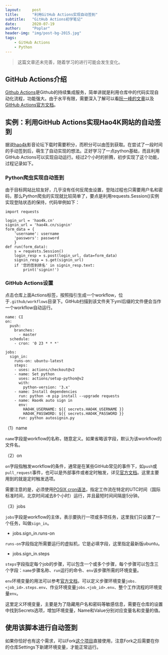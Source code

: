 ```yaml
---
layout:     post
title:      "利用GitHub Actions实现自动签到"
subtitle:   "GitHub Actions初学笔记"
date:       2020-07-19
author:     "Poplar"
header-img: "img/post-bg-2015.jpg"
tags:
    - GitHub Actions
    - Python
---
```


> 这篇文章还未完善，随着学习的进行可能会发生变化。

## GitHub Actions介绍

[Github Actions](https://github.com/features/actions)是Github的持续集成服务，简单讲就是利用仓库中的代码实现自动化流程，功能强大。由于水平有限，需要深入了解可以看[阮一峰的文章](http://www.ruanyifeng.com/blog/2019/09/getting-started-with-github-actions.html)以及[GitHub Actions官方文档](https://docs.github.com/cn/actions)。

## 实例：利用GitHub Actions实现Hao4K网站的自动签到

据说[hao4k](https://www.hao4k.cn/)影音论坛下载时需要积分，而积分可以由签到获取。在尝试了一段时间的手动签到后，萌生了自动实现的想法。正好学习了一点python基础，而且利用GitHub Actions可以实现自动运行。经过2个小时的折腾，初步实现了这个功能，过程记录如下。

### Python爬虫实现自动签到

由于目标网站比较友好，几乎没有任何反爬虫设置，登陆过程也只需要用户名和密码，那么Python爬虫的实现就比较简单了，要点是利用requests.Session()实例实现登陆状态的保持，代码举例如下：

	import requests
	
	login_url = 'hao4k.cn'
	signin_url = 'hao4k.cn/signin'
	form_data = {
		'username': username
		'passwors': password
		}
	def run(form_data):
		s = requests.Session()
		login_resp = s.post(login_url, data=form_data)
		signin_resp = s.get(signin_url)
		if '您的签到排名' in signin_resp.text:
			print('signin!')

### GitHub Actions设置

点击仓库上面Actions标签，按照指引生成一个workflow，位于`.github/workflows`目录下。GitHub扫描到该文件夹下yml后缀的文件便会当作一个workflow自动运行。

	name: CI
	on:
	  push:
	    branches: 
	      - master
	  schedule:
	    - cron: '0 23 * * *'
		
	jobs:
	  sign_in:
	    runs-on: ubuntu-latest
	    steps:
	    - uses: actions/checkout@v2
	    - name: Set python
	      uses: actions/setup-python@v2
	      with:
	        python-version: '3.x'
	    - name: Install dependencies
	      run: python -m pip install --upgrade requests
	    - name: Hao4k auto sign in
	      env:
	        HAO4K_USERNAME: ${{ secrets.HAO4K_USERNAME }}
	        HAO4K_PASSWORD: ${{ secrets.HAO4K_PASSWORD }}
	      run: python autosignin.py

（1）name  

`name`字段是workflow的名称，随意定义。如果省略该字段，默认为该workflow的文件名。

（2）on

`on`字段指触发workflow的条件，通常是在某些GitHub常见的事件下，如`push`或`pull_request`事件，也可以是外部事件或者定时触发，详见[官方文档](https://docs.github.com/cn/actions/reference/events-that-trigger-workflows)。这里主要用到的就是定时触发选项。

需要注意的是，必须使用[POSIX cron语法](https://pubs.opengroup.org/onlinepubs/9699919799/utilities/crontab.html)，指定工作流在特定的UTC时间（国际标准时间，北京时间减去8个小时）运行，并且最短时间间隔是5分钟。

（3）jobs

`jobs`字段是workflow的主体，表示要执行一项或多项任务，这里我们只设置了一个任务，叫做`sign_in`。

- jobs.sign_in.runs-on

`runs-on`字段指定所需要运行的虚拟机，它是必填字段，这里指定最新版ubuntu。

- jobs.sign_in.steps

`steps`字段指定每个job的步骤，可以包含一个或多个步骤，每个步骤可以包含三个字段：`name`步骤名称、`run`运行的命令、`env`该步骤所需的环境变量。

`env`环境变量的用法可以参考[官方文档](https://docs.github.com/cn/actions/configuring-and-managing-workflows/using-environment-variables)，可以定义步骤环境变量`jobs.<job_id>.steps.env`、作业环境变量`jobs.<job_id>.env`、整个工作流程的环境变量`env`。

这里定义环境变量，主要是为了隐藏用户名和密码等敏感信息，需要在仓库的设置中找到Secrets选项，增加环境变量，Name和Value分别对应变量名和变量的值。

## 使用该脚本进行自动签到

如果你恰好也有这个需求，可以Fork[这个项目](https://github.com/bychen009/hao4k-auto-sign-in)直接使用，注意Fork之后需要在你的仓库Settings下新建环境变量，才能正常运行。


